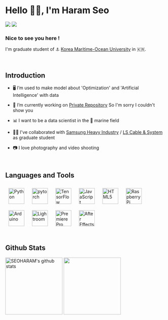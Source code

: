 # <div align="left">Hello 👋🏻, I'm Haram Seo</div>  
  
<a href="https://github.com/seoharam"><img src="https://img.shields.io/badge/github-%2324292e?style=flat-square&logo=github&logoColor=white"/></a>
<a href="https://www.youtube.com/channel/UCnhYhTtz-_H83UwtQlzHYaA"><img src="https://img.shields.io/badge/youtube-FF0000?style=flat-square&logo=youtube&logoColor=white"/></a>
  
### Nice to see you here !  
I'm graduate student of ⚓ [Korea Maritime-Ocean University](https://www.kmou.ac.kr/kmou/main.do) in 🇰🇷.  

  
<br/>  


## Introduction  
<tr><td valign="top" width="50%">

- 🖥️ I’m used to make model about 'Optimization' and 'Artificial Intelligence' with data  
  

- 🔏 I’m currently working on [Private Repository](https://github.com/seoharam/LscnsProject) So I'm sorry I couldn't show you
  

- 📊 I want to be a data scientist in the 🚢 marine field


- 🤝🏻 I've collaborated with [Samsung Heavy Industry](http://www.samsungshi.com/) / [LS Cable & System](https://www.lscns.co.kr/) as graduate student


- 📷 I love photography and video shooting


</td><td valign="top" width="50%">



</td></tr>

<br/>  


## Languages and Tools  
<div align="left">  
<a href="https://www.python.org/" target="_blank"><img style="margin: 10px" src="https://profilinator.rishav.dev/skills-assets/python-original.svg" alt="Python" height="50" /></a>  
<a href="https://pytorch.org/" target="_blank"><img style="margin: 10px" src="https://profilinator.rishav.dev/skills-assets/pytorch-icon.svg" alt="pytorch" height="50" /></a>  
<a href="https://www.tensorflow.org/" target="_blank"><img style="margin: 10px" src="https://profilinator.rishav.dev/skills-assets/tensorflow-icon.svg" alt="TensorFlow" height="50" /></a>  
<a href="https://www.javascript.com/" target="_blank"><img style="margin: 10px" src="https://profilinator.rishav.dev/skills-assets/javascript-original.svg" alt="JavaScript" height="50" /></a>  
<a href="https://en.wikipedia.org/wiki/HTML5" target="_blank"><img style="margin: 10px" src="https://profilinator.rishav.dev/skills-assets/html5-original-wordmark.svg" alt="HTML5" height="50" /></a>  
<a href="https://www.raspberrypi.org/" target="_blank"><img style="margin: 10px" src="https://profilinator.rishav.dev/skills-assets/raspberrypi.png" alt="Raspberry Pi" height="50" /></a>  
<a href="https://www.arduino.cc/" target="_blank"><img style="margin: 10px" src="https://profilinator.rishav.dev/skills-assets/arduino.png" alt="Arduino" height="50" /></a>  
<a href="https://www.adobe.com/products/photoshop-lightroom.html" target="_blank"><img style="margin: 10px" src="https://profilinator.rishav.dev/skills-assets/lightroom.png" alt="Lightroom" height="50" /></a>  
<a href="https://www.adobe.com/in/products/premiere.html" target="_blank"><img style="margin: 10px" src="https://profilinator.rishav.dev/skills-assets/adobepremierepro.png" alt="Premiere Pro" height="50" /></a>  
<a href="https://www.adobe.com/in/products/aftereffects.html" target="_blank"><img style="margin: 10px" src="https://profilinator.rishav.dev/skills-assets/aftereffects.png" alt="After Effects" height="50" /></a>  
</div>  

<br/>  


## Github Stats  
<tr><td valign="left" width="50%">

<a href="https://github.com/imysh578"><img align="center" style="height:180px" src="https://github-readme-stats.vercel.app/api?username=seoharam&show_icons=true&count_private=true&include_all_commits=true&theme=graywhite&hide_border=true" alt="SEOHARAM's github stats" /></a>
<a href="https://github.com/imysh578"><img align="center" style="height:180px" src="https://github-readme-stats.vercel.app/api/top-langs/?username=seoharam&layout=compact&count_private=true&theme=graywhite&hide_border=true"/></a>

</td></tr>

<br/>  

  

<br/>  

  

<br/>  


<br />
